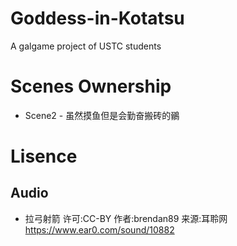# Goddess-in-Kotatsu
A galgame project of USTC students

# Scenes Ownership

- Scene2 - 虽然摸鱼但是会勤奋搬砖的鶸

# Lisence

## Audio
- 拉弓射箭 许可:CC-BY 作者:brendan89 来源:耳聆网 https://www.ear0.com/sound/10882
